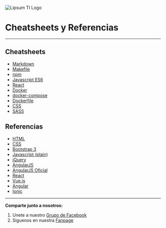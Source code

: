 ![Lipsum TI Logo](https://avatars1.githubusercontent.com/u/34778222?s=120 "Lipsum TI")

# Cheatsheets y Referencias
----------

## Cheatsheets

* [Markdown](https://devhints.io/markdown)
* [Makefile](https://devhints.io/makefile)
* [npm](https://devhints.io/npm)
* [Javascript ES6](https://devhints.io/es6)
* [React](https://devhints.io/react)
* [Docker](https://devhints.io/docker)
* [docker-compose](https://devhints.io/docker-compose)
* [Dockerfile](https://devhints.io/dockerfile)
* [CSS](https://devhints.io/css)
* [SASS](https://devhints.io/sass)

## Referencias

* [HTML](https://www.w3schools.com/tags/default.asp)
* [CSS](https://www.w3schools.com/cssref/default.asp)
* [Bootstrap 3](https://www.w3schools.com/bootstrap/bootstrap_ref_all_classes.asp)
* [Javascript (plain)](https://www.w3schools.com/jsref/default.asp)
* [jQuery](https://www.w3schools.com/jquery/jquery_ref_selectors.asp)
* [AngularJS](https://www.w3schools.com/angular/angular_ref_directives.asp)
* [AngularJS Oficial](https://docs.angularjs.org/api)
* [React](https://reactjs.org/docs/hello-world.html)
* [Vue.js](https://vuejs.org/v2/guide/)
* [Angular](https://angular.io/docs)
* [Ionic](https://ionicframework.com/docs/)


----------

**Comparte junto a nosotros:**

1. Unete a nuestro [Grupo de Facebook](https://www.facebook.com/groups/222210344882119/)
2. Síguenos en nuestra [Fanpage](https://www.facebook.com/lipsum.ti/?ref=bookmarks)